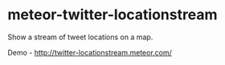 meteor-twitter-locationstream
=============================

Show a stream of tweet locations on a map.

Demo - http://twitter-locationstream.meteor.com/
